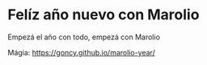 # Felíz año nuevo con Marolio
Empezá el año con todo, empezá con Marolio

Mágia: https://goncy.github.io/marolio-year/
